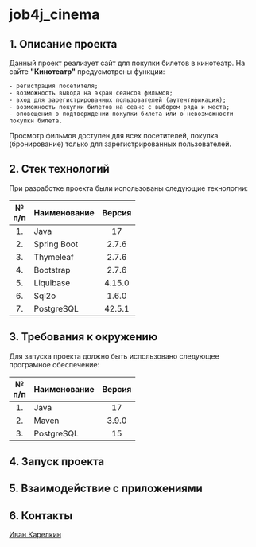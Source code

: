 # job4j_cinema

## 1. Описание проекта
Данный проект реализует сайт для покупки билетов в кинотеатр. 
На сайте **"Кинотеатр"** предусмотрены функции:

    - регистрация посетителя;
    - возможность вывода на экран сеансов фильмов;
    - вход для зарегистрированных пользователей (аутентификация);    
    - возможность покупки билетов на сеанс с выбором ряда и места;
    - оповещения о подтверждении покупки билета или о невозможности покупки билета.

Просмотр фильмов доступен для всех посетителей, покупка (бронирование) 
только для зарегистрированных пользователей.

## 2. Стек технологий
При разработке проекта были использованы следующие технологии:

| № <br/>п/п | Наименование  | Версия |
|:----------:|:--------------|:------:|
|     1.     | Java          |   17   |
|     2.     | Spring Boot   | 2.7.6  |
|     3.     | Thymeleaf     | 2.7.6  |
|     4.     | Bootstrap     | 2.7.6  |
|     5.     | Liquibase     | 4.15.0 |
|     6.     | Sql2o         | 1.6.0  |
|     7.     | PostgreSQL    | 42.5.1 |

## 3. Требования к окружению
Для запуска проекта должно быть использовано следующее програмное обеспечение:

| № <br/>п/п | Наименование | Версия |
|:----------:|:-------------|:-----:|
|     1.     | Java         |   17  |
|     2.     | Maven        | 3.9.0 |
|     3.     | PostgreSQL   |   15  |

## 4. Запуск проекта


## 5. Взаимодействие с приложениями


## 6. Контакты

[Иван Карелкин](ivanKa49@ya.ru)